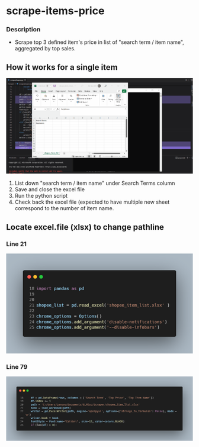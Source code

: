 # scrape-items-price
### Description
- Scrape top 3 defined item's price in list of "search term / item name", aggregated by top sales.

## How it works for a single item
![How it works for a single item](/docs-image/scrapeeshopee.gif)

1. List down "search term / item name" under Search Terms column
2. Save and close the excel file
3. Run the python script
4. Check back the excel file (expected to have multiple new sheet correspond to the number of item name.

## Locate excel.file (xlsx) to change pathline
### Line 21
![line21](/docs-image/line21.png)

### Line 79
![line79](/docs-image/line79.png)
